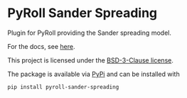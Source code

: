 # PyRoll Sander Spreading

Plugin for PyRoll providing the Sander spreading model.

For the docs, see [here](docs/docs.pdf).

This project is licensed under the [BSD-3-Clause license](LICENSE).

The package is available via [PyPi](https://pypi.org/project/pyroll-sander-spreading/) and can be installed with
    
    pip install pyroll-sander-spreading